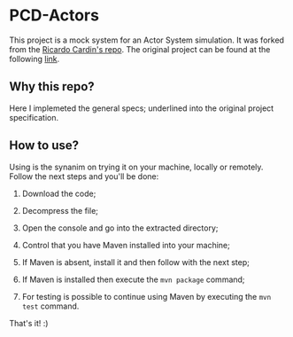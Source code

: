# PCD-Actors

This project is a mock system for an Actor System simulation. It was forked 
from the [Ricardo Cardin's repo](https://github.com/rcardin?tab=overview&from=2016-08-01&to=2016-08-31&utf8=%E2%9C%93).
The original project can be found at the following [link](https://github.com/rcardin/pcd-actors).

## Why this repo?

Here I implemeted the general specs; underlined into the original project specification.

## How to use? 
Using is the synanim on trying it on your machine, locally or remotely. 
Follow the next steps and you'll be done: 

1. Download the code;

2. Decompress the file;

3. Open the console and go into the extracted directory;

4. Control that you have Maven installed into your machine;

5. If Maven is absent, install it and then follow with the next step;

6. If Maven is installed then  execute the `mvn package` command;

7. For testing is possible to continue using Maven by executing the `mvn test` command.

That's it! :)
